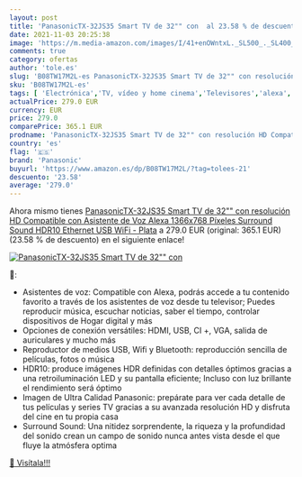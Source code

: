 ```yaml
---
layout: post
title: 'PanasonicTX-32JS35 Smart TV de 32"" con  al 23.58 % de descuento'
date: 2021-11-03 20:25:38
image: 'https://m.media-amazon.com/images/I/41+enOWntxL._SL500_._SL400_.jpg'
comments: true
category: ofertas
author: 'tole.es'
slug: 'B08TW17M2L-es PanasonicTX-32JS35 Smart TV de 32"" con resolución HD...'
sku: 'B08TW17M2L-es'
tags: [ 'Electrónica','TV, vídeo y home cinema','Televisores','alexa','panasonic', ]
actualPrice: 279.0 EUR
currency: EUR
price: 279.0
comparePrice: 365.1 EUR
prodname: 'PanasonicTX-32JS35 Smart TV de 32"" con resolución HD Compatible con Asistente de Voz  Alexa   1366x768 Píxeles  Surround Sound  HDR10  Ethernet  USB  WiFi  - Plata'
country: 'es'
flag: '🇪🇸'
brand: 'Panasonic'
buyurl: 'https://www.amazon.es/dp/B08TW17M2L/?tag=tolees-21'
descuento: '23.58'
average: '279.0'
---
```


Ahora mismo tienes [PanasonicTX-32JS35 Smart TV de 32"" con resolución HD Compatible con Asistente de Voz  Alexa   1366x768 Píxeles  Surround Sound  HDR10  Ethernet  USB  WiFi  - Plata](https://www.amazon.es/dp/B08TW17M2L/?tag=tolees-21) a 279.0 EUR (original: 365.1 EUR) (23.58 %  de descuento) en el siguiente enlace!

[![PanasonicTX-32JS35 Smart TV de 32"" con ](https://m.media-amazon.com/images/I/41+enOWntxL._SL500_._SL400_.jpg)](https://www.amazon.es/dp/B08TW17M2L/?tag=tolees-21)

🔎:

- Asistentes de voz: Compatible con Alexa, podrás accede a tu contenido favorito a través de los asistentes de voz desde tu televisor; Puedes reproducir música, escuchar noticias, saber el tiempo, controlar dispositivos de Hogar digital y más
- Opciones de conexión versátiles: HDMI, USB, CI +, VGA, salida de auriculares y mucho más
- Reproductor de medios USB, Wifi y Bluetooth: reproducción sencilla de películas, fotos o música
- HDR10: produce imágenes HDR definidas con detalles óptimos gracias a una retroiluminación LED y su pantalla eficiente; Incluso con luz brillante el rendimiento será óptimo
- Imagen de Ultra Calidad Panasonic: prepárate para ver cada detalle de tus películas y series TV gracias a su avanzada resolución HD y disfruta del cine en tu propia casa
- Surround Sound: Una nitidez sorprendente, la riqueza y la profundidad del sonido crean un campo de sonido nunca antes vista desde el que fluye la atmósfera optima

[🛒 Visítala!!!](https://www.amazon.es/dp/B08TW17M2L/?tag=tolees-21)
